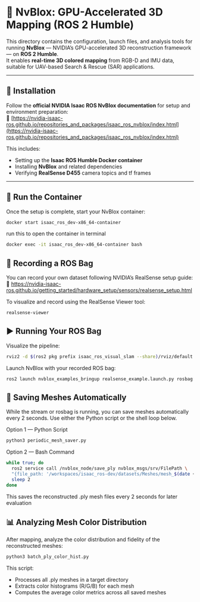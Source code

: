 # 🧱 NvBlox: GPU-Accelerated 3D Mapping (ROS 2 Humble)

This directory contains the configuration, launch files, and analysis tools for running **NvBlox** — NVIDIA’s GPU-accelerated 3D reconstruction framework — on **ROS 2 Humble**.  
It enables **real-time 3D colored mapping** from RGB-D and IMU data, suitable for UAV-based Search & Rescue (SAR) applications.

---

## 📘 Installation

Follow the **official NVIDIA Isaac ROS NvBlox documentation** for setup and environment preparation:  
🔗 [https://nvidia-isaac-ros.github.io/repositories_and_packages/isaac_ros_nvblox/index.html](https://nvidia-isaac-ros.github.io/repositories_and_packages/isaac_ros_nvblox/index.html)

This includes:
  - Setting up the **Isaac ROS Humble Docker container**
  - Installing **NvBlox** and related dependencies
  - Verifying **RealSense D455** camera topics and tf frames

---

## 🐳 Run the Container

Once the setup is complete, start your NvBlox container:

```bash
docker start isaac_ros_dev-x86_64-container
```

run this to open the container in terminal
```bash
docker exec -it isaac_ros_dev-x86_64-container bash
```

## 🎥 Recording a ROS Bag

You can record your own dataset following NVIDIA’s RealSense setup guide:
🔗 https://nvidia-isaac-ros.github.io/getting_started/hardware_setup/sensors/realsense_setup.html

To visualize and record using the RealSense Viewer tool:
```bash
realsense-viewer
```


## ▶️ Running Your ROS Bag

Visualize the pipeline:
```bash
rviz2 -d $(ros2 pkg prefix isaac_ros_visual_slam --share)/rviz/default.cfg.rviz
```

Launch NvBlox with your recorded ROS bag:
```bash
ros2 launch nvblox_examples_bringup realsense_example.launch.py rosbag:=<your rosbag path>
```

## 💾 Saving Meshes Automatically

While the stream or rosbag is running, you can save meshes automatically every 2 seconds.
Use either the Python script or the shell loop below.

Option 1 — Python Script
```bash
python3 periodic_mesh_saver.py
```
Option 2 — Bash Command
```bash
while true; do
  ros2 service call /nvblox_node/save_ply nvblox_msgs/srv/FilePath \
  "{file_path: '/workspaces/isaac_ros-dev/datasets/Meshes/mesh_$(date +%H%M%S).ply'}"
  sleep 2
done
```

This saves the reconstructed .ply mesh files every 2 seconds for later evaluation


## 📊 Analyzing Mesh Color Distribution

After mapping, analyze the color distribution and fidelity of the reconstructed meshes:
```bash
python3 batch_ply_color_hist.py
```

This script:

  - Processes all .ply meshes in a target directory
  - Extracts color histograms (R/G/B) for each mesh
  - Computes the average color metrics across all saved meshes






